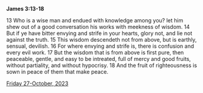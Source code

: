 **James 3:13-18**

13 Who is a wise man and endued with knowledge among you? let him shew out of a good conversation his works with meekness of wisdom. 14 But if ye have bitter envying and strife in your hearts, glory not, and lie not against the truth. 15 This wisdom descendeth not from above, but is earthly, sensual, devilish. 16 For where envying and strife is, there is confusion and every evil work. 17 But the wisdom that is from above is first pure, then peaceable, gentle, and easy to be intreated, full of mercy and good fruits, without partiality, and without hypocrisy. 18 And the fruit of righteousness is sown in peace of them that make peace. 

[Friday 27-October, 2023](https://getbible.net/kjv/James/3/13-18)
